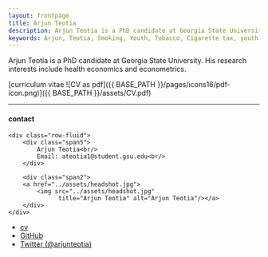 ```yaml
---
layout: frontpage
title: Arjun Teotia
description: Arjun Teotia is a PhD candidate at Georgia State University. 
keywords: Arjun, Teotia, Smoking, Youth, Tobacco, Cigarette tax, youth use of tobacco, alternative tobacco products
---
```


Arjun Teotia is a PhD candidate at Georgia State University. His research interests include health economics and econometrics.

[curriculum vitae ![CV as pdf]({{ BASE_PATH }}/pages/icons16/pdf-icon.png)]({{ BASE_PATH }}/assets/CV.pdf)<br/>


---


<div class="container">
<h4><a name="contact"></a>contact</h4>

    <div class="row-fluid">
        <div class="span5">
            Arjun Teotia<br/>
            Email: ateotia1@student.gsu.edu<br/>
        </div>

        <div class="span2">
        <a href="../assets/headshot.jpg">
            <img src="../assets/headshot.jpg"
                  title="Arjun Teotia" alt="Arjun Teotia"/></a>
        </div>
    </div>
</div>

<div class="navbar">
  <div class="navbar-inner">
      <ul class="nav">
          <li><a href="[curriculum vitae ![CV as pdf]({{ BASE_PATH }}/pages/icons16/pdf-icon.png)]({{ BASE_PATH }}/assets/CV.pdf)">cv</a></li>
          <li><a href="https://github.com/ateotia1">GitHub</a></li>
          <li><a href="https://twitter.com/arjunteotia">Twitter (@arjunteotia)</a></li>
      </ul>
  </div>
</div>
